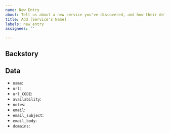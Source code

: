```yaml
---
name: New Entry
about: Tell us about a new service you've discovered, and how their deletion process works
title: Add [Service's Name]
labels: new_entry
assignees: ''

---
```


## Backstory

<!-- Tell us in short about how you approached the deletion request and how it went. -->

## Data

- `name`: <!-- The name of the service -->
- `url`: <!-- The url of the account-deletion page. If none exists, the url should be a contact or help page explaining the deletion process. -->
- `url_CODE`: <!-- *(optional)* Use the language `CODE` as suffix of the url field to use language-specific deletion codes, shown on the respective language page -->
- `availability`: <!-- Use one of the following difficulties downloadable/partially/unfinished/lost/unavailable, to learn more about all of the different difficulties [press here](https://github.com/jdm-contrib/justdelete.me-chrome-extension](https://github.com/jdm-contrib/jdm/blob/master/CONTRIBUTING.md). -->
- `notes`: <!-- *(optional)* Notes will be shown when someone presses the "more info" button on that service's deletion listing. Notes include additional information people might need to delete their accounts. -->
- `email`: <!-- *(optional)* If you have to send an email to a company to delete your account, then add the email address here. -->
- `email_subject`: <!-- *(optional)* Set the subject for the email here. If unset, the default text is "Account Deletion Request". -->
- `email_body`: <!-- *(optional)* Set the body of the email here. If unset, the default text is "Please delete my account, my username is XXXXXX". -->
- `domains`: <!-- This is used by our [Browser Extensions](https://github.com/jdm-contrib). -->
